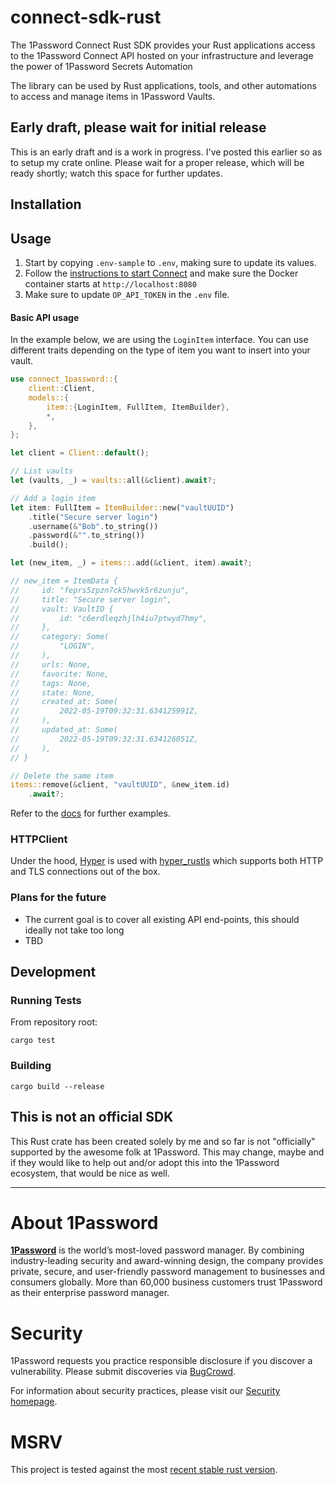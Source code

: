 # connect-sdk-rust

The 1Password Connect Rust SDK provides your Rust applications access to the 1Password Connect API hosted on your infrastructure and leverage the power of 1Password Secrets Automation

The library can be used by Rust applications, tools, and other automations to access and manage items in 1Password Vaults.

## Early draft, please wait for initial release

This is an early draft and is a work in progress.  I've posted this earlier so as to setup my crate
online.  Please wait for a proper release, which will be ready shortly; watch
this space for further updates.

## Installation

## Usage

1. Start by copying `.env-sample` to `.env`, making sure to update its values.
2. Follow the [instructions to start Connect](https://github.com/1Password/connect) and make sure the Docker container starts at `http://localhost:8080`
3. Make sure to update `OP_API_TOKEN` in the `.env` file.


#### Basic API usage

In the example below, we are using the `LoginItem` interface.  You can use different traits
depending on the type of item you want to insert into your vault.

```rust
use connect_1password::{
    client::Client,
    models::{
        item::{LoginItem, FullItem, ItemBuilder},
        *,
    },
};

let client = Client::default();

// List vaults
let (vaults, _) = vaults::all(&client).await?;

// Add a login item
let item: FullItem = ItemBuilder::new("vaultUUID")
    .title("Secure server login")
    .username(&"Bob".to_string())
    .password(&"".to_string())
    .build();

let (new_item, _) = items::.add(&client, item).await?;

// new_item = ItemData {
//     id: "feprs5zpzn7ck5hwvk5r6zunju",
//     title: "Secure server login",
//     vault: VaultID {
//         id: "c6erdleqzhjlh4iu7ptwyd7hmy",
//     },
//     category: Some(
//         "LOGIN",
//     ),
//     urls: None,
//     favorite: None,
//     tags: None,
//     state: None,
//     created_at: Some(
//         2022-05-19T09:32:31.634125991Z,
//     ),
//     updated_at: Some(
//         2022-05-19T09:32:31.634126051Z,
//     ),
// }

// Delete the same item
items::remove(&client, "vaultUUID", &new_item.id)
    .await?;
```

Refer to the [docs](https://docs.rs/connect-1password/0.1.0/connect_1password/) for further examples.

### HTTPClient

Under the hood, [Hyper](https://hyper.rs/) is used with [hyper_rustls](https://docs.rs/hyper-rustls/latest/hyper_rustls/) which supports both HTTP and TLS connections out of the box.

### Plans for the future

- The current goal is to cover all existing API end-points, this should ideally not take too long
- TBD

## Development

### Running Tests

From repository root:

```shell script
cargo test
```

### Building

```shell script
cargo build --release
```

## This is not an official SDK

This Rust crate has been created solely by me and so far is not "officially" supported by the
awesome folk at 1Password.  This may change, maybe and if they would like to help out and/or adopt
this into the 1Password ecosystem, that would be nice as well.

---

# About 1Password

**[1Password](https://1password.com/)** is the world’s most-loved password manager. By combining industry-leading security and award-winning design, the company provides private, secure, and user-friendly password management to businesses and consumers globally. More than 60,000 business customers trust 1Password as their enterprise password manager.

# Security

1Password requests you practice responsible disclosure if you discover a vulnerability. Please submit discoveries via [BugCrowd](https://bugcrowd.com/agilebits).

For information about security practices, please visit our [Security homepage](https://1password.com/security/).

# MSRV

This project is tested against the most [recent stable rust version](https://gist.github.com/alexheretic/d1e98d8433b602e57f5d0a9637927e0c).
